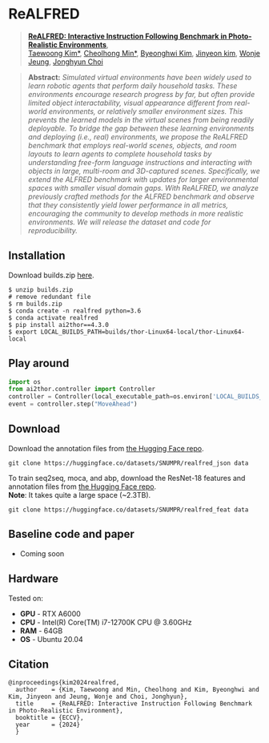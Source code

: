 # ReALFRED
> [**ReALFRED: Interactive Instruction Following Benchmark in Photo-Realistic Environments**](https://twoongg.github.io/projects/realfred),            
[Taewoong Kim*](https://twoongg.github.io), 
[Cheolhong Min*](https://to-be-appear), 
[Byeonghwi Kim](https://to-be-appear), 
[Jinyeon kim](https://to-be-appear), 
[Wonje Jeung](https://to-be-appear), 
[Jonghyun Choi](https://ppolon.github.io)

> **Abstract:** *Simulated virtual environments have been widely used to learn robotic agents that perform daily household tasks. These environments encourage research progress by far, but often provide limited object interactability, visual appearance different from real-world environments, or relatively smaller environment sizes. This prevents the learned models in the virtual scenes from being readily deployable. To bridge the gap between these learning environments and deploying (i.e., real) environments, we propose the ReALFRED benchmark that employs real-world scenes, objects, and room layouts to learn agents to complete household tasks by understanding free-form language instructions and interacting with objects in large, multi-room and 3D-captured scenes. Specifically, we extend the ALFRED benchmark with updates for larger environmental spaces with smaller visual domain gaps. With ReALFRED, we analyze previously crafted methods for the ALFRED benchmark and observe that they consistently yield lower performance in all metrics, encouraging the community to develop methods in more realistic environments. We will release the dataset and code for reproducibility.*

## Installation

Download builds.zip [here](https://drive.google.com/file/d/1ZAr-boREIUxqJoYefz4Lwxl_kPjzRtLf/view?usp=sharing).

```
$ unzip builds.zip
# remove redundant file
$ rm builds.zip
$ conda create -n realfred python=3.6
$ conda activate realfred
$ pip install ai2thor==4.3.0
$ export LOCAL_BUILDS_PATH=builds/thor-Linux64-local/thor-Linux64-local
```

## Play around
```python
import os
from ai2thor.controller import Controller
controller = Controller(local_executable_path=os.environ['LOCAL_BUILDS_PATH'])
event = controller.step("MoveAhead")
```

## Download
Download the annotation files from <a href="https://huggingface.co/datasets/SNUMPR/realfred_json">the Hugging Face repo</a>.
```
git clone https://huggingface.co/datasets/SNUMPR/realfred_json data
```

To train seq2seq, moca, and abp, download the ResNet-18 features and annotation files from <a href="https://huggingface.co/datasets/SNUMPR/realfred_feat">the Hugging Face repo</a>.
<br>
**Note**: It takes quite a large space (~2.3TB).
```
git clone https://huggingface.co/datasets/SNUMPR/realfred_feat data
```


## Baseline code and paper
- Coming soon

## Hardware 
Tested on:
- **GPU** - RTX A6000
- **CPU** - Intel(R) Core(TM) i7-12700K CPU @ 3.60GHz
- **RAM** - 64GB
- **OS** - Ubuntu 20.04

## Citation
```
@inproceedings{kim2024realfred,
  author    = {Kim, Taewoong and Min, Cheolhong and Kim, Byeonghwi and Kim, Jinyeon and Jeung, Wonje and Choi, Jonghyun},
  title     = {ReALFRED: Interactive Instruction Following Benchmark in Photo-Realistic Environment},
  booktitle = {ECCV},
  year      = {2024}
  }
```
